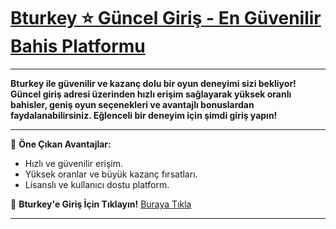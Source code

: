 # [Bturkey ⭐ Güncel Giriş - En Güvenilir Bahis Platformu](https://www.kisa.link/ERwkH)

---

**Bturkey ile güvenilir ve kazanç dolu bir oyun deneyimi sizi bekliyor! Güncel giriş adresi üzerinden hızlı erişim sağlayarak yüksek oranlı bahisler, geniş oyun seçenekleri ve avantajlı bonuslardan faydalanabilirsiniz. Eğlenceli bir deneyim için şimdi giriş yapın!**

---

📌 **Öne Çıkan Avantajlar:**
- Hızlı ve güvenilir erişim.  
- Yüksek oranlar ve büyük kazanç fırsatları.  
- Lisanslı ve kullanıcı dostu platform.  

🔗 **Bturkey'e Giriş İçin Tıklayın!** [Buraya Tıkla](https://www.kisa.link/ERwkH)

---
